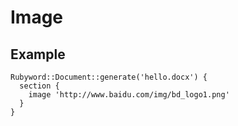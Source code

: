 # Image

## Example
```
Rubyword::Document::generate('hello.docx') {
  section {
    image 'http://www.baidu.com/img/bd_logo1.png'
  }
}
```